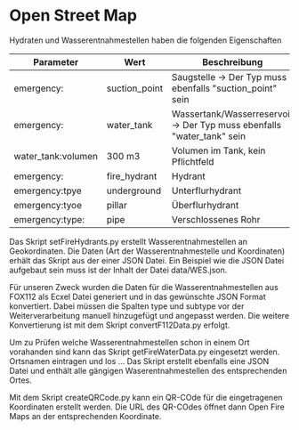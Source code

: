 # Open Street Map

Hydraten und Wasserentnahmestellen haben die folgenden Eigenschaften

|Parameter|Wert|Beschreibung|
|---|---|---|
|emergency: |suction_point | Saugstelle -> Der Typ muss ebenfalls "suction_point" sein|
|emergency: |water_tank | Wassertank/Wasserreservoir -> Der Typ muss ebenfalls "water_tank" sein|
|water_tank:volumen | 300 m3 |Volumen im Tank, kein Pflichtfeld | 
|emergency: |fire_hydrant | Hydrant|
|emergency:tpye |underground| Unterflurhydrant|
|emergency:tyoe |pillar| Überflurhydrant|
|emergency:type: |pipe | Verschlossenes Rohr|

Das Skript setFireHydrants.py erstellt Wasserentnahmestellen an Geokordinaten. Die Daten (Art der Wasserentnahmestelle und Koordinaten) erhält das Skript aus der einer JSON Datei. Ein Beispiel wie die JSON Datei aufgebaut sein muss ist der Inhalt der Datei data/WES.json. 

Für unseren Zweck wurden die Daten für die Wasserentnahmestellen aus FOX112 als Ecxel Datei generiert und in das gewünschte JSON Format konvertiert. Dabei müssen die Spalten type und subtype vor der Weiterverarbeitung manuell hinzugefügt und angepasst werden. Die weitere Konvertierung ist mit dem Skript convertF112Data.py erfolgt.

Um zu Prüfen welche Wasserentnahmestellen schon in einem Ort vorahanden sind kann das Skript getFireWaterData.py eingesetzt werden. Ortsnamen eintragen und los ... Das Skript erstellt ebenfalls eine JSON Datei und enthält alle gängigen Waserentnahmestellen des entsprechenden Ortes.

Mit dem Skript createQRCode.py kann ein QR-COde für die eingetragenen Koordinaten erstellt werden. Die URL des QR-COdes öffnet dann Open Fire Maps an der entsprechenden Koordinate.




